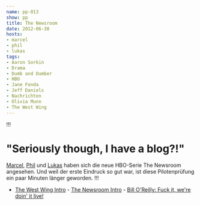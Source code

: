 ```yaml
---
name: pp-013
show: pp
title: The Newsroom
date: 2012-06-30
hosts:
- marcel
- phil
- lukas
tags:
- Aaron Sorkin
- Drama
- Dumb and Dumber
- HBO
- Jane Fonda
- Jeff Daniels
- Nachrichten
- Olivia Munn
- The West Wing
---
```

!!!

# "Seriously though, I have a blog?!"

[Marcel](https://twitter.com/xartas), [Phil](https://twitter.com/philgrooves) und [Lukas](https://twitter.com/blubser) haben sich die neue HBO-Serie The Newsroom angesehen. Und weil der erste Eindruck so gut war, ist diese Pilotenprüfung ein paar Minuten länger geworden.
!!!
- [The West Wing Intro](http://www.youtube.com/watch?v=Dmp1sGsHOAg) - [The Newsroom Intro](http://www.youtube.com/watch?v=q5TxEix6mdU) - [Bill O'Reilly: Fuck it, we're doin' it live!](http://www.youtube.com/watch?v=Qy-Y3HJNU_s)
